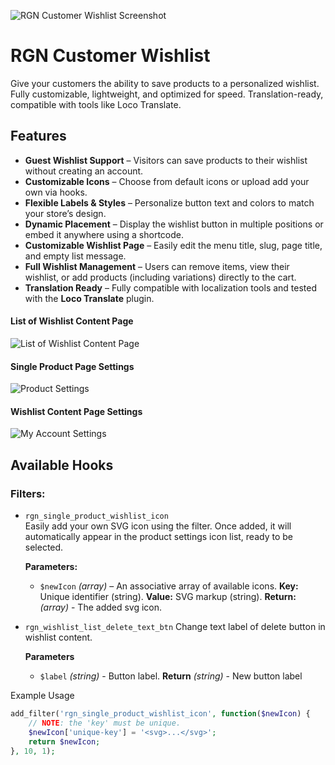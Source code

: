 
![RGN Customer Wishlist Screenshot](http://reagandev.com/wp-content/uploads/2025/08/screenshot-sample-wide-3.png)


# RGN Customer Wishlist
Give your customers the ability to save products to a personalized wishlist. Fully customizable, lightweight, and optimized for speed. Translation-ready, compatible with tools like Loco Translate.


## Features

- **Guest Wishlist Support** – Visitors can save products to their wishlist without creating an account.  
- **Customizable Icons** – Choose from default icons or upload add your own via hooks.  
- **Flexible Labels & Styles** – Personalize button text and colors to match your store’s design.  
- **Dynamic Placement** – Display the wishlist button in multiple positions or embed it anywhere using a shortcode.  
- **Customizable Wishlist Page** – Easily edit the menu title, slug, page title, and empty list message.  
- **Full Wishlist Management** – Users can remove items, view their wishlist, or add products (including variations) directly to the cart.  
- **Translation Ready** – Fully compatible with localization tools and tested with the **Loco Translate** plugin.  

#### List of Wishlist Content Page
![List of Wishlist Content Page](http://reagandev.com/wp-content/uploads/2025/08/added-list-content.jpg)

#### Single Product Page Settings
![Product Settings](http://reagandev.com/wp-content/uploads/2025/08/product-settings.jpg)

#### Wishlist Content Page Settings
![My Account Settings](http://reagandev.com/wp-content/uploads/2025/08/my-account-settings.jpg)

## Available Hooks

### Filters:

- `rgn_single_product_wishlist_icon`  
  Easily add your own SVG icon using the filter. Once added, it will automatically appear in the product settings icon list, ready to be selected.

  **Parameters:**  
  - `$newIcon` *(array)* – An associative array of available icons. **Key:** Unique identifier (string). **Value:** SVG markup (string).
  **Return:** *(array)*  - The added svg icon.

- `rgn_wishlist_list_delete_text_btn`
  Change text label of delete button in wishlist content.

  **Parameters**
  - `$label` *(string)* - Button label.
  **Return** *(string)* - New button label

Example Usage
```php
add_filter('rgn_single_product_wishlist_icon', function($newIcon) {
    // NOTE: the 'key' must be unique.
    $newIcon['unique-key'] = '<svg>...</svg>';
    return $newIcon;
}, 10, 1);  
```
